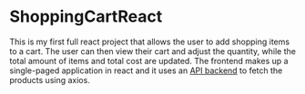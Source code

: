 # ShoppingCartReact

This is my first full react project that allows the user to add shopping items to a cart. The user can then view their cart and adjust the quantity, while the total amount of items and total cost are updated. 
The frontend makes up a single-paged application in react and it uses an [API backend](https://fakestoreapi.com/) to fetch the products using axios.
